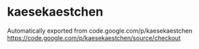 # kaesekaestchen
Automatically exported from code.google.com/p/kaesekaestchen
https://code.google.com/p/kaesekaestchen/source/checkout
